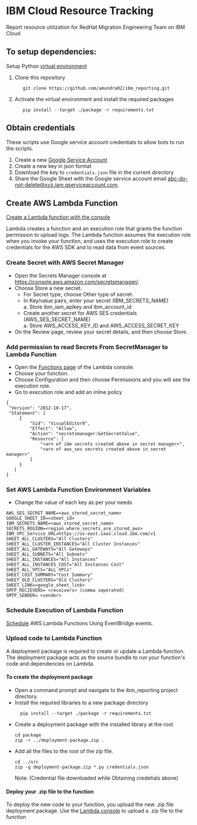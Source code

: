 # IBM Cloud Resource Tracking 
Report resource utilization for RedHat Migration Engineering Team on IBM Cloud

## To setup dependencies:
Setup Python [virtual environment](https://docs.python.org/3/library/venv.html)

1. Clone this repository
   ```
      git clone https://github.com/amundra02/ibm_reporting.git
   ```
2. Activate the virtual environment and install the required packages
   ```
      pip install --target ./package -r requirements.txt
   ```
## Obtain credentials
These scripts use Google service account credentials to allow bots to run the scripts.

1. Create a new [Google Service Account](https://support.google.com/a/answer/7378726?hl=en)
2. Create a new key in json format
3. Download the key to `credentials.json` file in the current directory
4. Share the Google Sheet with the Google service account email <abc-do-not-delete@xyz.iam.gserviceaccount.com>.

## Create AWS Lambda Function
[Create a Lambda function with the console](https://docs.aws.amazon.com/lambda/latest/dg/getting-started.html#getting-started-create-function)

Lambda creates a function and an execution role that grants the function permission to upload logs. The Lambda function assumes the execution role when you invoke your function, and uses the execution role to create credentials for the AWS SDK and to read data from event sources.

### Create Secret with AWS Secret Manager
- Open the Secrets Manager console at https://console.aws.amazon.com/secretsmanager/.
- Choose Store a new secret.
   - For Secret type, choose Other type of secret.
   - In Key/value pairs, enter your secret (IBM_SECRETS_NAME)<br>
        a. Store ibm_iam_apikey and ibm_account_id
   - Create another secret for AWS SES credentials (AWS_SES_SECRET_NAME)<br>
        a. Store AWS_ACCESS_KEY_ID and AWS_ACCESS_SECRET_KEY
- On the Review page, review your secret details, and then choose Store.

### Add permission to read Secrets From SecretManager to Lambda Function
- Open the [Functions page](https://console.aws.amazon.com/lambda/home#/functions) of the Lambda console.
- Choose your function.
- Choose Configuration and then choose Permissions and you will see the execution role.
- Go to execution role and add an inline policy
```
{
 "Version": "2012-10-17",
 "Statement": [
     {
         "Sid": "VisualEditor0",
         "Effect": "Allow",
         "Action": "secretsmanager:GetSecretValue",
         "Resource": [
             "<arn of ibm secrets created above in secret manager>",
             "<arn of aws_ses secrets created above in secret manager>"
         ]
     }
   ]
}
```

### Set AWS Lambda Function Environment Variables
- Change the value of each key as per your needs

```
AWS_SES_SECRET_NAME=<aws_stored_secret_name>
GOOGLE_SHEET_ID=<sheet_id>
IBM_SECRETS_NAME=<aws_stored_secret_name>
SECRETS_REGION=<region_where_secrets_are_stored_aws>
IBM_VPC_Service_URL=https://us-east.iaas.cloud.ibm.com/v1
SHEET_ALL_CLUSTERS="All Clusters"
SHEET_ALL_CLUSTER_INSTANCES="All Cluster Instances"
SHEET_ALL_GATEWAYS="All Gateways"
SHEET_ALL_SUBNETS="All Subnets"
SHEET_ALL_INSTANCES="All Instances"
SHEET_ALL_INSTANCES_COST="All Instances Cost"
SHEET_ALL_VPCS="ALL VPCs"
SHEET_COST_SUMMARY="Cost Summary"
SHEET_OLD_CLUSTERS="Old Clusters"
SHEET_LINK=<google_sheet_link>
SMTP_RECIEVERS= <receivers> (comma seperated)
SMTP_SENDER= <sender>
```
   
### Schedule Execution of Lambda Function
[Schedule](https://docs.aws.amazon.com/AmazonCloudWatch/latest/events/RunLambdaSchedule.html#schedule-create-rule) AWS Lambda Functions Using EventBridge events.
   
### Upload code to Lambda Function
A deployment package is required to create or update a Lambda function. The deployment package acts as the source bundle to run your function's code and dependencies on Lambda.

#### To create the deployment package
- Open a command prompt and navigate to the ibm_reporting project directory.
- Install the required libraries to a new package directory
  ```
    pip install --target ./package -r requirements.txt
   ```
- Create a deployment package with the installed library at the root
   ```
   cd package
   zip -r ../deployment-package.zip .
   ```
- Add all the files to the root of the zip file.
   ```
   cd ../src
   zip -g deployment-package.zip *.py credentials.json 
   ```
   Note: (Credential file downloaded while Obtaining credetials above)

#### Deploy your .zip file to the function 
   To deploy the new code to your function, you upload the new .zip file deployment package. Use the [Lambda console](https://docs.aws.amazon.com/lambda/latest/dg/configuration-function-zip.html#configuration-function-update) to upload a .zip file to the function
